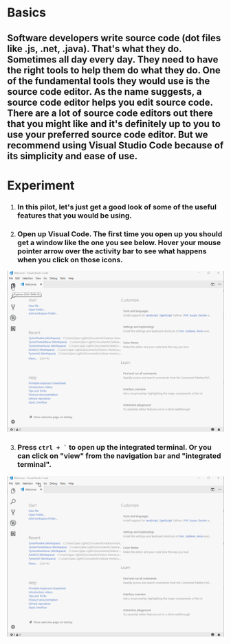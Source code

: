 # **Basics**

## Software developers write source code (dot files like .js, .net, .java). That's what they do. Sometimes all day every day. They need to have the right tools to help them do what they do. One of the fundamental tools they would use is the **source code editor**. As the name suggests, a **source code editor** helps you edit source code. There are a lot of source code editors out there that you might like and it's definitely up to you to use your preferred source code editor. But we recommend using Visual Studio Code because of its simplicity and ease of use. 

# **Experiment**

1. ### In this pilot, let's just get a good look of some of the useful features that you would be using. 

2. ### Open up Visual Code. The first time you open up you should get a window like the one you see below. Hover your mouse pointer arrow over the activity bar to see what happens when you click on those icons.  

![](../images/pilot-01/startup-window.gif)

3. ### Press `` ctrl + ` `` to open up the integrated terminal. Or you can click on "view" from the navigation bar and "integrated terminal". 

![](../images/pilot-01/integrated-terminal.gif)

